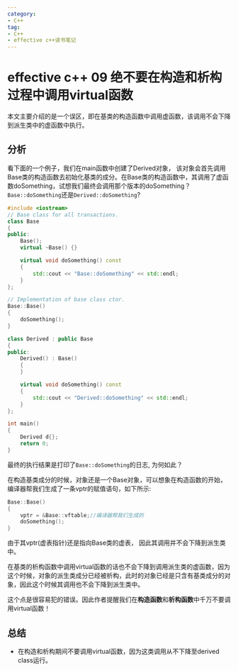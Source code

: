 ```yaml
---
category: 
- C++
tag:
- C++
- effective c++读书笔记
---
```


# effective c++ 09 绝不要在构造和析构过程中调用virtual函数

本文主要介绍的是一个误区，即在基类的构造函数中调用虚函数，该调用不会下降到派生类中的虚函数中执行。

## 分析

看下面的一个例子，我们在main函数中创建了Derived对象， 该对象会首先调用Base类的构造函数去初始化基类的成分。在Base类的构造函数中，其调用了虚函数doSomething，试想我们最终会调用那个版本的doSomething？ ```Base::doSomething```还是```Derived::doSomething```?

```cpp
#include <iostream>
// Base class for all transactions.
class Base
{
public:
	Base();
	virtual ~Base() {}

	virtual void doSomething() const
	{
        std::cout << "Base::doSomething" << std::endl;
	}
};

// Implementation of base class ctor.
Base::Base()
{
	doSomething();
}

class Derived : public Base
{
public:
	Derived() : Base()
	{
	}

	virtual void doSomething() const
	{
        std::cout << "Derived::doSomething" << std::endl;
	}
};

int main()
{
	Derived d{};
	return 0;
}
```

最终的执行结果是打印了```Base::doSomething```的日志, 为何如此？

在构造基类成分的时候，对象还是一个Base对象，可以想象在构造函数的开始，编译器帮我们生成了一条vptr的赋值语句，如下所示:

```cpp
Base::Base()
{
	vptr = &Base::vftable;//编译器帮我们生成的
	doSomething();
}
```

由于其vptr(虚表指针)还是指向Base类的虚表， 因此其调用并不会下降到派生类中。

在基类的析构函数中调用virtual函数的话也不会下降到调用派生类的虚函数，因为这个时候，对象的派生类成分已经被析构，此时的对象已经是只含有基类成分的对象，因此这个时候其调用也不会下降到派生类中。

这个点是很容易犯的错误。因此作者提醒我们在**构造函数**和**析构函数**中千万不要调用virtual函数！

## 总结

- 在构造和析构期间不要调用virtual函数，因为这类调用从不下降至derived class运行。